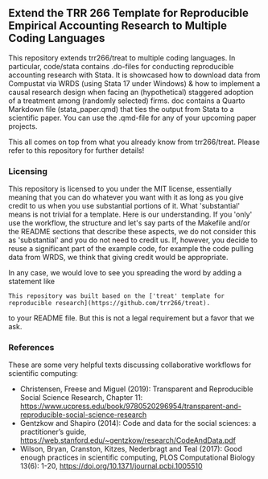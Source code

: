 ## Extend the TRR 266 Template for Reproducible Empirical Accounting Research to Multiple Coding Languages 

This repository extends trr266/treat to multiple coding languages. In particular, code/stata contains .do-files for conducting reproducible accounting research with Stata. It is showcased how to download data from Compustat via WRDS (using Stata 17 under Windows) & how to implement a causal research design when facing an (hypothetical) staggered adoption of a treatment among (randomly selected) firms. doc contains a Quarto Markdown file (stata_paper.qmd) that ties the output from Stata to a scientific paper. You can use the .qmd-file for any of your upcoming paper projects.

This all comes on top from what you already know from trr266/treat. Please refer to this repository for further details!

### Licensing

This repository is licensed to you under the MIT license, essentially meaning that you can do whatever you want with it as long as you give credit to us when you use substantial portions of it. What 'substantial' means is not trivial for a template. Here is our understanding. If you 'only' use the workflow, the structure and let's say parts of the Makefile and/or the README sections that describe these aspects, we do not consider this as 'substantial' and you do not need to credit us. If, however, you decide to reuse a significant part of the example code, for example the code pulling data from WRDS, we think that giving credit would be appropriate.

In any case, we would love to see you spreading the word by adding a statement like 

```
This repository was built based on the ['treat' template for reproducible research](https://github.com/trr266/treat).
```

to your README file. But this is not a legal requirement but a favor that we ask.


### References

These are some very helpful texts discussing collaborative workflows for scientific computing:

- Christensen, Freese and Miguel (2019): Transparent and Reproducible Social Science Research, Chapter 11: https://www.ucpress.edu/book/9780520296954/transparent-and-reproducible-social-science-research
- Gentzkow and Shapiro (2014): Code and data for the social sciences:
a practitioner’s guide, https://web.stanford.edu/~gentzkow/research/CodeAndData.pdf
- Wilson, Bryan, Cranston, Kitzes, Nederbragt and Teal (2017): Good enough practices in scientific computing, PLOS Computational Biology 13(6): 1-20, https://doi.org/10.1371/journal.pcbi.1005510



